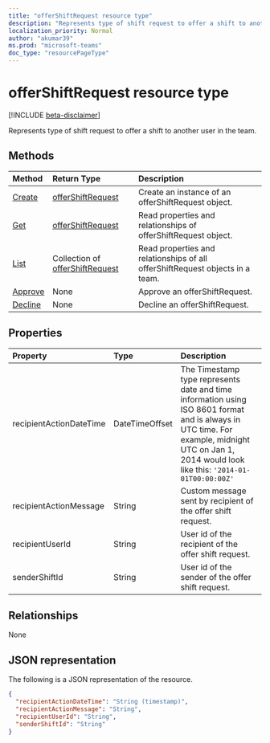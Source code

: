```yaml
---
title: "offerShiftRequest resource type"
description: "Represents type of shift request to offer a shift to another user in the team."
localization_priority: Normal
author: "akumar39"
ms.prod: "microsoft-teams"
doc_type: "resourcePageType"
---
```


# offerShiftRequest resource type

[!INCLUDE [beta-disclaimer](../../includes/beta-disclaimer.md)]

Represents type of shift request to offer a shift to another user in the team.

## Methods

| Method       | Return Type | Description |
|:-------------|:------------|:------------|
| [Create](../api/offershiftrequest-post.md) | [offerShiftRequest](offershiftrequest.md) | Create an instance of an offerShiftRequest object. |
| [Get](../api/offershiftrequest-get.md) | [offerShiftRequest](offershiftrequest.md) | Read properties and relationships of offerShiftRequest object. |
| [List](../api/offershiftrequest-list.md) | Collection of [offerShiftRequest](offershiftrequest.md) | Read properties and relationships of all offerShiftRequest objects in a team. |
|[Approve](../api/offershiftrequest-approve.md)|None|Approve an offerShiftRequest. |
|[Decline](../api/offershiftrequest-decline.md)|None|Decline an offerShiftRequest. |

## Properties

| Property     | Type        | Description |
|:-------------|:------------|:------------|
|recipientActionDateTime|DateTimeOffset|The Timestamp type represents date and time information using ISO 8601 format and is always in UTC time. For example, midnight UTC on Jan 1, 2014 would look like this: `'2014-01-01T00:00:00Z'`|
|recipientActionMessage|String| Custom message sent by recipient of the offer shift request. |
|recipientUserId|String| User id of the recipient of the offer shift request.|
|senderShiftId|String| User id of the sender of the offer shift request.|

## Relationships

None

## JSON representation

The following is a JSON representation of the resource.

<!-- {
  "blockType": "resource",
  "optionalProperties": [

  ],
  "@odata.type": "microsoft.graph.offerShiftRequest",
  "baseType": ""
}-->

```json
{
  "recipientActionDateTime": "String (timestamp)",
  "recipientActionMessage": "String",
  "recipientUserId": "String",
  "senderShiftId": "String"
}
```

<!-- uuid: 16cd6b66-4b1a-43a1-adaf-3a886856ed98
2019-02-04 14:57:30 UTC -->
<!-- {
  "type": "#page.annotation",
  "description": "offerShiftRequest resource",
  "keywords": "",
  "section": "documentation",
  "tocPath": ""
}-->
